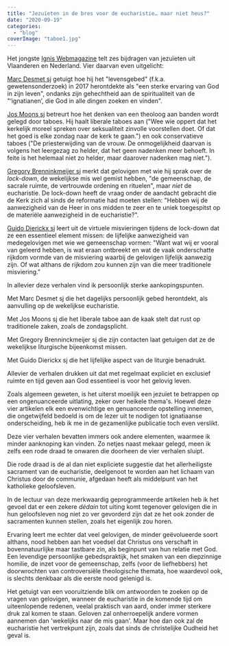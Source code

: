 ```yaml
---
title: "Jezuïeten in de bres voor de eucharistie… maar niet heus?"
date: "2020-09-19"
categories: 
  - "blog"
coverImage: "taboe1.jpg"
---
```


Het jongste [Ignis Webmagazine](https://mailchi.mp/igniswebmagazine/3juli-747814) telt zes bijdragen van jezuïeten uit Vlaanderen en Nederland. Vier daarvan even uitgelicht:

[Marc Desmet sj](https://igniswebmagazine.nl/spiritualiteit/marc-desmet-over-zijn-gebedsleven/) getuigt hoe hij het "levensgebed" (f.k.a. gewetensonderzoek) in 2017 herontdekte als "een sterke ervaring van God in zijn leven", ondanks zijn gehechtheid aan de spiritualiteit van de "‘ignatianen’, die God in alle dingen zoeken en vinden".

[Jos Moons sj](https://igniswebmagazine.nl/kerk/taboe/) betreurt hoe het denken van een theoloog aan banden wordt gelegd door taboes. Hij haalt liberale taboes aan ("Wee wie oppert dat het kerkelijk moreel spreken over seksualiteit zinvolle voorstellen doet. Of dat het goed is elke zondag naar de kerk te gaan.") en ook conservatieve taboes ("De priesterwijding van de vrouw. De onmogelijkheid daarvan is volgens het leergezag zo helder, dat het geen nadenken meer behoeft. In feite is het helemaal niet zo helder, maar daarover nadenken mag niet."). 

[Gregory Brenninkmeijer sj](https://igniswebmagazine.nl/kerk/we-hebben-de-eucharistie-eigenlijk-niet-gemist/) merkt dat gelovigen met wie hij sprak over de _lock-down_, de wekelijkse mis wel gemist hebben, "de gemeenschap, de sacrale ruimte, de vertrouwde ordening en rituelen", maar _niet_ de eucharistie. De lock-down heeft de vraag onder de aandacht gebracht die de Kerk zich al sinds de reformatie had moeten stellen: "Hebben wij de aanwezigheid van de Heer in ons midden te zeer en te uniek toegespitst op de materiële aanwezigheid in de eucharistie?".

[Guido Dierickx sj](https://igniswebmagazine.nl/kerk/eucharistische-vroomheid-na-de-lockdown/) leert uit de virtuele misvieringen tijdens de lock-down dat ze een essentieel element missen: de lijfelijke aanwezigheid van medegelovigen met wie we gemeenschap vormen: "Want wat wij er vooral van geleerd hebben, is wat eraan ontbreekt en wat de vaak onderschatte rijkdom vormde van de misviering waarbij de gelovigen lijfelijk aanwezig zijn. Of wat althans de rijkdom zou kunnen zijn van die meer traditionele misviering." 

In allevier deze verhalen vind ik persoonlijk sterke aankopingspunten.

Met Marc Desmet sj die het dagelijks persoonlijk gebed herontdekt, als aanvulling op de wekelijkse eucharistie.

Met Jos Moons sj die het liberale taboe aan de kaak stelt dat rust op traditionele zaken, zoals de zondagsplicht. 

Met Gregory Brenninckmeijer sj die zijn contacten laat getuigen dat ze de wekelijkse liturgische bijeenkomst missen.

Met Guido Dierickx sj die het lijfelijke aspect van de liturgie benadrukt.

Allevier de verhalen drukken uit dat met regelmaat expliciet en exclusief ruimte en tijd geven aan God essentieel is voor het gelovig leven.

Zoals algemeen geweten, is het uiterst moeilijk een jezuïet te betrappen op een ongenuanceerde uitlating, zeker over heikele thema's. Hoewel deze vier artikelen elk een evenwichtige en genuanceerde opstelling innemen, die ongetwijfeld bedoeld is om de lezer uit te nodigen tot ignatiaanse onderscheiding, heb ik me in de gezamenlijke publicatie toch even verslikt.

Deze vier verhalen bevatten immers ook andere elementen, waarmee ik minder aanknoping kan vinden. Zo netjes naast mekaar gelegd, meen ik zelfs een rode draad te onwaren die doorheen de vier verhalen sluipt. 

Die rode draad is de al dan niet expliciete suggestie dat het allerheiligste sacrament van de eucharistie, deelgenoot te worden aan het lichaam van Christus door de communie, afgedaan heeft als middelpunt van het katholieke geloofsleven. 

In de lectuur van deze merkwaardig geprogrammeerde artikelen heb ik het gevoel dat er een zekere _dédain_ tot uiting komt tegenover gelovigen die in hun geloofsleven nog niet zo ver gevorderd zijn dat ze het ook zonder de sacramenten kunnen stellen, zoals het eigenlijk zou horen.

Ervaring leert me echter dat veel gelovigen, de minder geëvolueerde soort althans, nood hebben aan het voedsel dat Christus ons verschaft in bovennatuurlijke maar tastbare zin, als beginpunt van hun relatie met God. Een levendige persoonlijke gebedspraktijk, het smaken van een diepzinnige homilie, de inzet voor de gemeenschap, zelfs (voor de liefhebbers) het doorwrochten van controversiële theologische themata, hoe waardevol ook, is slechts denkbaar als die eerste nood gelenigd is. 

Het getuigt van een vooruitziende blik om antwoorden te zoeken op de vragen van gelovigen, wanneer de eucharistie in de komende tijd om uiteenlopende redenen, veelal praktisch van aard, onder immer sterkere druk zal komen te staan. Geloven zal onherroepelijk andere vormen aannemen dan 'wekelijks naar de mis gaan'. Maar hoe dan ook zal de eucharistie het vertrekpunt zijn, zoals dat sinds de christelijke Oudheid het geval is. 

